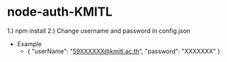 # node-auth-KMITL
1.) npm install
2.) Change username and password in config.json
  - Example
    - {
        "userName": "59XXXXXX@kmitl.ac.th",
        "password": "XXXXXXX"
      }
